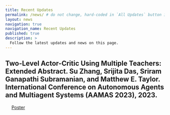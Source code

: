 ```yaml
---
title: Recent Updates
permalink: /news/ # do not change, hard-coded in `All Updates` button in the homepage.
layout: news
navigation: true
navigation_name: Recent Updates 
published: true
description: >
  Follow the latest updates and news on this page.  
---
```

## Two-Level Actor-Critic Using Multiple Teachers: Extended Abstract. Su Zhang, Srijita Das, Sriram Ganapathi Subramanian, and Matthew E. Taylor. International Conference on Autonomous Agents and Multiagent Systems (AAMAS 2023), 2023. 
&nbsp;&nbsp;&nbsp;&nbsp; [Poster](https://suzhang94.github.io/files/TLAC_poster.pdf)